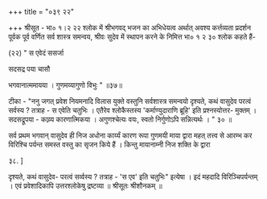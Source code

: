 +++
title = "०३९ २२"

+++
श्रीसूत - भा० १।२ २२ श्लोक में श्रीभगवद् भजन का अभिधेयत्व अर्थात् अवश्य कर्त्तव्यता प्रदर्शन पूर्वक पूर्व वर्णित सर्व शास्त्र समन्वय, श्रीवः सुदेव में स्थापन करने के निमित्त भा० १ २ ३० श्लोक कहते हैं- 

(२२) " स एवेदं ससर्जा 

सदसद्र पया चासौ 

भगवानात्ममायया । गुणमय्यागुणो विभुः " ॥३७॥ 

टीका - "ननु जगत् प्रवेश नियमनादि विलास युक्ते वस्तुनि सर्वशास्त्र समन्वयो दृश्यते, कथं वासुदेव परत्वं सर्वस्य ? तत्राह - स एवेति चतुभिः । एतैरेव श्लोकैस्तस्य 'कर्माण्युदाराणि ब्रूहि' इति प्रश्नस्योत्तर- मुक्तम् । सदसद्रूपया - काय्र्य कारणात्मिकया । अगुणश्चेत्यः वयः, स्वतो निर्गुणोऽपि सन्नित्यर्थः । " ३० ॥ 

सर्व प्रथम भगवान् वासुदेव ही निज अधोना कार्य्यं कारण रूपा गुणमयी माया द्वारा महत् तत्त्व से आरम्भ कर विरिश्चि पर्यन्त समस्त वस्तु का सृजन किये हैं । किन्तु मायानाम्नी निज शक्ति के द्वारा 

३८. ] 



दृश्यते, कथं वासुदेव- परत्वं सर्व्वस्य ? तत्राह - 'स एव' इति चतुभिः" इत्येषा । इदं महदादि विरिञ्चिपर्यन्तम् । एवं प्रवेशादिकापि उत्तरश्लोकेषु द्रष्टव्या ॥ श्रीसूतः श्रीशौनकम् ॥ 
